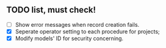 ## TODO list, must check!

- [ ] Show error messages when record creation fails.
- [x] Seperate operator setting to each procedure for projects;
- [x] Modify models' ID for security concerning.
